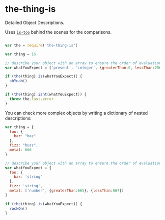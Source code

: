 # the-thing-is

Detailed Object Descriptions.

Uses [`is-too`](https://github.com/LoudBit/is-too) behind the scenes for the comparisons.

``` javascript

var the = require('the-thing-is')

var thing = 16

// describe your object with an array to ensure the order of evaluation
var whatYouExpect = ['present', 'integer', {greaterThan:0, lessThan:256}]

if (the(thing).is(whatYouExpect)) {
  ohYeah()
}

if (the(thing).isnt(whatYouExpect)) {
  throw the.last.error
}
```

You can check more complex objects by writing a dictionary of nested descriptions:

``` javascript
var thing = {
  foo: {
    bar: "baz"
  },
  fizz: "buzz",
  metal: 666
}

// describe your object with an array to ensure the order of evaluation
var whatYouExpect = {
  foo: {
    bar: 'string'
  },
  fizz: 'string',
  metal: ['number', {greaterThan:665}, {lessThan:667}]
}

if (the(thing).is(whatYouExpect)) {
  rockOn()
}
```
